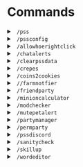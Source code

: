 # Commands

<!-- /pss command -->
<details>
  <summary> <code> /pss </code> </summary>

## ``/pss`` 

### Aliases
These commands also work instead of ``/pss``:

``/helpss``

``/pssh``

``/pshelp``

``/helpss``

``/helppss``

``/psshelp``

``/helpihavenoideawhatpartlysaneskiesis``

### Description
Opens the config and displays information about Partly Sane Skies. Note, ``/pss`` also opens the config, while none of the aliases do.

### Usage

``/pss``: Displays a help message informing you of the uses of all commands, along with information about the mod.

``/pss <conf/c/config>``: Opens the configuration GUI. (Alias for ``/pssconfig``)

</details>

<!-- /pssconfig command -->
<details>
  <summary> <code> /pssconfig </code> </summary>

## ``/pssconfig`` 

### Aliases
These commands also work instead of ``/pssconfig``:

``/pss``

``/pssconf``

``/pssc``

Along with the following aliases under the ``/pss`` command:

``/pss config``

``/pss c``

``/pss conf``

### Description
Opens the configuration menu to edit all settings inside Partly Sane Skies. Note, ``/pss`` also prints the help message, while none of the aliases do.

### Usage

``/pssconfig``: Opens the configuration menu. You can also use the keybinding, which by default is ``F7``.

</details>


<!-- /allowhoerightclick command -->
<details>
  <summary> <code> /allowhoerightclick </code> </summary>

## ``/allowhoerightclick``

### Aliases

These commands also work instead of ``/allowhoerightclick``:

``/allowhoerightclicks``

``/ahrc``

### Description
Allows hoe right clicks for a few moments or just once, depending on the config.

### Usage

``/allowhoerightclick``: Toggles hoe right clicks

</details>


<!-- /chatalert command -->
<details>
  <summary> <code> /chatalerts </code> </summary>

## ``/chatalerts`` 

### Aliases

These commands also work instead of ``/chatalerts``:

``/chatalert``

``/chal``

``/ca``

### Description
Allows certain messages to be highlighted in chat.

</details>

<!-- /clearpssdata command -->

<details>
  <summary> <code> /clearpssdata </code> </summary>

## ``/clearpssdata``

### Aliases

These commands also work instead of ``/clearpssdata``:

``/updatepssdata``

``/clearhashmap``

``/psscleardata``

``/pssclearcache``

### Description

Clears your Partly Sane Studios hashmap data.  


</details>

<!-- /crepes command -->
<details>
  <summary> <code> /crepes </code> </summary>

## ``/crepes``

### Aliases

These commands also work instead of ``/crepes``:

``/crêpes``
``/crepe``
``/crêpes``

### Description
Displays vital crêpe information

### Usage

``/crepe``: Shows crêpe information

</details>


<!-- /cookies2coins command -->
<details>
  <summary> <code> /coins2cookies </code> </summary>

## ``/coins2cookies``

### Aliases

These commands also work instead of ``/modchecker``:

``//coins2cookies``

``//coinstocookies``

``//pssco2icok``

``//coi2cok``

``//c2c``

``/coinstocookies``

``/pssco2icok``

``/coi2cok``

``/c2c``

### Description
Converts a given amount of coins to the IRL cost of booster cookies in your selected currency(Configurable with /pss config)

</details>


<!-- //farmnotfier command -->
<details>
  <summary> <code> //farmnotfier </code> </summary>

## ``//farmnotifier`` 

### Aliases

These commands also work instead of ``//farmnotifier``:

``//farmnotif``

``//fn``

``/farmnotifier``

``/fn``

``/farmnotif``

### Description
Allows you to create areas where you will be notified you have reached the end of your farm.

### Usage

``//farmnotifier list``: Lists all the locations where you have a farm notification, and their given number, and gives instructions on how to create a new farm notification.

``//farmnotifier remove [number]``: Removes a farm notifications from the list, given a valid ``number``. Numbers can be seen with ``/farmnotifier list``.

``//farmnotifier show [index]``: Highlights the farm notification with the given ``index`` for a configurable amount of time. Indexes can be seen with ``/farmnotifier list``. In the config, enable "Show end of farm region" to see all highlighted regions at once for an unlimited amount of time.
<br>

### To create a new farm notification:


1. Set the first corner of your notification area:

    ``//pos1``: Sets one corner of the farm notification (Like using WorldEdit).

2. Set the opposite corner of your notification area:

    ``//pos2``: Sets the opposite corner of the farm notification (Like using WorldEdit).

3. Create the notification area

    ``//create``: Creates a new farm notifier with the positions created with ``//pos1`` and ``//pos2``.

</details>


<!-- /friendparty command -->
<details>
  <summary> <code> /friendparty </code> </summary>

## ``/friendparty`` 

### Aliases

These commands also work instead of ``/friendparty``:

``/fp``

``/pf``

### Description
Parties friends that are online in your friends list.

### Usage

``/friendparty``: Parties all friends that are online.

</details>


<!-- /minioncalculator command -->
<details>
  <summary> <code> /minioncalculator </code> </summary>

## ``/minioncalculator``

### Aliases

These commands also work instead of ``/minioncalculator``:

``/minioncalc``

``/bestminion``

``/mc``

``/bm``

### Description
Opens the most profitable minions feature

### Usage

``/minioncalculator``: Opens the best minion calculator menu

</details>


<!-- /modchecker command -->
<details>
  <summary> <code> /modchecker </code> </summary>

## ``/modchecker``

### Aliases

These commands also work instead of ``/modchecker``:

``/updatepssdata``

``/clearhashmap`` 

``/clearpssdata``

``/psscleardata`` 

``/pssclearcache``

### Description
Clears Partly Sane Skies data



</details>





<!-- /mutepetalert command -->
<details>
  <summary> <code> /mutepetalert </code> </summary>

## ``/mutepetalert``

### Description
Mutes the pet alert warning for a certain amount of time

### Usage

``/mutepetalert``: Mutes the pet alert warning

</details>

<!-- /partymanager command -->
<details>
  <summary> <code> /partymanager </code> </summary>

## ``/partymanager`` 

### Aliases

These commands also work instead of ``/partymanager``:

``/partym``

``/pm``

### Description
Opens the Party Manager menu. You can also use the keybinding, which by default is ``M``.

### Usage

``/partymanager``: Opens the Party Manager Menu.

</details>


<!-- /permparty command -->
<details>
  <summary> <code> /permparty </code> </summary>

## ``/permparty`` 

### Aliases

These commands also work instead of ``/permparty``:

``/permp``

``/pp``

### Description
Allows you to save, party, add and remove players from a permanent dungeon party.

### Usage

``/permparty``: Sends information about the ``permparty`` command.

``/permparty [partyid]``: Parties everyone in the party with the id matching ``partyid``

``/permparty new [partyid]``: Creates a new party with the ID ``partyid``

``/permparty new [partyid] <partymembers>``: Creates a new party with the ID ``partyid`` and with the members ``partymembers``.

``/permparty delete [partyid]``: Deletes a perm party. (Note: There is no way to undo this action). 

``/permparty add [partyid] [partymember]``: Adds player ``partymember`` to the party ``partyid``.

``/permparty remove [partyid] [partymember]``: Removes the player ``partymember`` from the party ``partyid``.

</details>


<!-- /pssdiscord command -->
<details>
  <summary> <code> /pssdiscord </code> </summary>

## ``/pssdiscord`` 

### Aliases

These commands also work instead of ``/pssdiscord``:

``/pssdisc``

``/psdisc``

``/discord``

### Description
Sends a link to join the discord in chat. [Or you can just join here (https://discord.gg/v4PU3WeH7z)](https://discord.gg/v4PU3WeH7z)

### Usage

``/pssdiscord``: Sends the link to join the discord in chat.

</details>


<!-- /sanitycheck command -->
<details>
  <summary> <code> /sanitycheck </code> </summary>

## ``/sanitycheck``

### Aliases

These commands also work instead of ``/sanitycheck {username}``:

``/checksanity {username}``

``/psssanity {username}``

``/pssinsanity {username}``

``/pssinsane {username}``

``/psssane {username}``

### Description
Using a users SkyBlock join date and nethworth, the SanityCheck will calculate how sane you are.

</details>



<!-- /skillup command -->
<details>
  <summary> <code> /skillup </code> </summary>

## ``/skillup`` 

### Aliases

These commands also work instead of ``/skillup``:

``/skillu``

``/su``

### Description
Gives you recommendations as to the most important skills to upgrade.

### Usage

``/skillup [username]``: Recommends the most important skills to upgrade for specific ``username``.

``/skillup``: Recommends the most important skills to upgrade for the player running the command.

</details>



<!-- /wordeditor command -->
<details>
  <summary> <code> /wordeditor </code> </summary>

## ``/wordeditor``

### Aliases

These commands also work instead of ``/wordeditor``:

``/wordedit``
``/we``
``/wordreplace``
``/wr``

### Description
Replaces a desired word in chat with any other word or phrase, such as changing "Flagmaster" to "FlagHater", but also "Flagmaster" to "Most active contributor".
### Usage

``/wordeditor add <word> <replacement> ``: Changes word to replacement word in chat
``/wordeditor remove <index> ``: Removes wordeditor for a word using the index from the list
``/wordeditor list ``: lists all modified words

</details>
